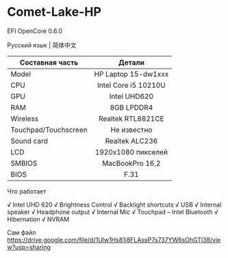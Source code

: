 # Comet-Lake-HP
EFI OpenCore 0.6.0

Русский язык | 简体中文


| Составная часть       | Детали                |
| ------------- |:------------------:|
| Model     | HP Laptop 15-dw1xxx    |
| CPU     | Intel Core i5 10210U |
| GPU  | Intel UHD620          |
| RAM  | 8GB LPDDR4         |
| Wireless  | 	Realtek RTL8821CE     |
| Touchpad/Touchscreen  | Не известно         |
| Sound card  | 	Realtek ALC236     |
| LCD  | 1920x1080 пикселей       |
| SMBIOS  | MacBookPro 16,2         |
| BIOS  | 	F.31      |

Что работает

√ Intel UHD 620
√ Brightness Control
√ Backlight shortcuts
√ USB
√ Internal speaker
√ Headphone output
√ Internal Mic
√ Touchpad
– Intel Bluetooth
√ Hibernation
√ NVRAM

Сам файл https://drive.google.com/file/d/1Ulw1Hs81i8FLAssP7s737YW6sOhGTl38/view?usp=sharing
